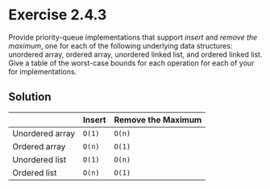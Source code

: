 # Exercise 2.4.3

Provide priority-queue implementations that support *insert* and *remove the maximum*,
one for each of the following underlying data structures: unordered array, ordered
array, unordered linked list, and ordered linked list. Give a table of the worst-case
bounds for each operation for each of your for implementations.

## Solution

|                  | Insert | Remove the Maximum |
|------------------|--------|--------------------|
| Unordered array  | `O(1)` | `O(n)`             |
| Ordered array    | `O(n)` | `O(1)`             |
| Unordered list   | `O(1)` | `O(n)`             |
| Ordered list     | `O(n)` | `O(1)`             |
